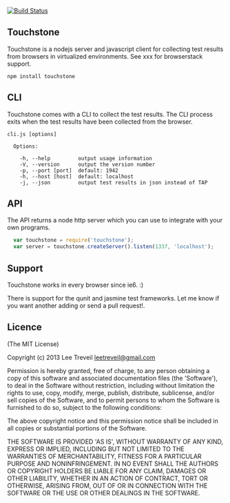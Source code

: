 [![Build Status](https://secure.travis-ci.org/leetreveil/touchstone.png)](http://travis-ci.org/leetreveil/touchstone)

Touchstone
------------
Touchstone is a nodejs server and javascript client for collecting test results from browsers in virtualized environments. See xxx for browserstack support.

```
npm install touchstone
```


CLI
-----------------

Touchstone comes with a CLI to collect the test results. The CLI process exits when the test results have been collected from the browser.

```
cli.js [options]

  Options:

    -h, --help         output usage information
    -V, --version      output the version number
    -p, --port [port]  default: 1942
    -h, --host [host]  default: localhost
    -j, --json         output test results in json instead of TAP
```


API
-----------------
The API returns a node http server which you can use to integrate with your own programs.

```javascript
  var touchstone = require('touchstone');
  var server = touchstone.createServer().listen(1337, 'localhost');
```


Support
-----------------
Touchstone works in every browser since ie6. :)

There is support for the qunit and jasmine test frameworks. Let me know if you want another adding or send a pull request!.

Licence
-----------------

(The MIT License)

Copyright (c) 2013 Lee Treveil <leetreveil@gmail.com>

Permission is hereby granted, free of charge, to any person obtaining a copy of this software and associated documentation files (the 'Software'), to deal in the Software without restriction, including without limitation the rights to use, copy, modify, merge, publish, distribute, sublicense, and/or sell copies of the Software, and to permit persons to whom the Software is furnished to do so, subject to the following conditions:

The above copyright notice and this permission notice shall be included in all copies or substantial portions of the Software.

THE SOFTWARE IS PROVIDED 'AS IS', WITHOUT WARRANTY OF ANY KIND, EXPRESS OR IMPLIED, INCLUDING BUT NOT LIMITED TO THE WARRANTIES OF MERCHANTABILITY, FITNESS FOR A PARTICULAR PURPOSE AND NONINFRINGEMENT. IN NO EVENT SHALL THE AUTHORS OR COPYRIGHT HOLDERS BE LIABLE FOR ANY CLAIM, DAMAGES OR OTHER LIABILITY, WHETHER IN AN ACTION OF CONTRACT, TORT OR OTHERWISE, ARISING FROM, OUT OF OR IN CONNECTION WITH THE SOFTWARE OR THE USE OR OTHER DEALINGS IN THE SOFTWARE.
